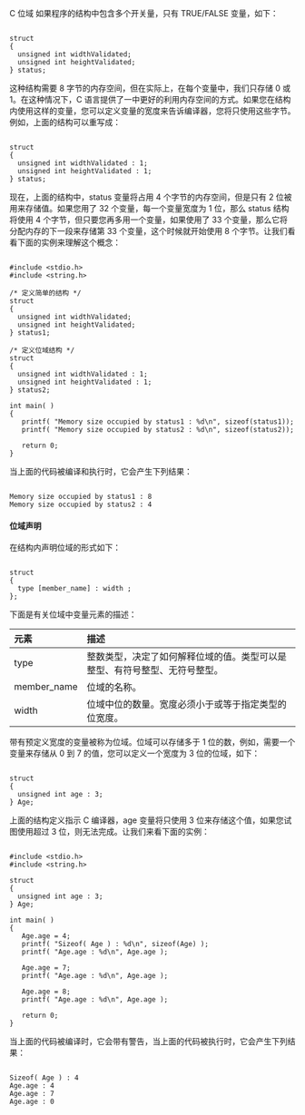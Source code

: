  C 位域
 如果程序的结构中包含多个开关量，只有 TRUE/FALSE 变量，如下：

 
```

struct
{
  unsigned int widthValidated;
  unsigned int heightValidated;
} status;

```
 这种结构需要 8 字节的内存空间，但在实际上，在每个变量中，我们只存储 0 或 1。在这种情况下，C 语言提供了一中更好的利用内存空间的方式。如果您在结构内使用这样的变量，您可以定义变量的宽度来告诉编译器，您将只使用这些字节。例如，上面的结构可以重写成：

 
```

struct
{
  unsigned int widthValidated : 1;
  unsigned int heightValidated : 1;
} status;

```
 现在，上面的结构中，status 变量将占用 4 个字节的内存空间，但是只有 2 位被用来存储值。如果您用了 32 个变量，每一个变量宽度为 1 位，那么 status 结构将使用 4 个字节，但只要您再多用一个变量，如果使用了 33 个变量，那么它将分配内存的下一段来存储第 33 个变量，这个时候就开始使用 8 个字节。让我们看看下面的实例来理解这个概念：

 
```

#include <stdio.h>
#include <string.h>

/* 定义简单的结构 */
struct
{
  unsigned int widthValidated;
  unsigned int heightValidated;
} status1;

/* 定义位域结构 */
struct
{
  unsigned int widthValidated : 1;
  unsigned int heightValidated : 1;
} status2;
 
int main( )
{
   printf( "Memory size occupied by status1 : %d\n", sizeof(status1));
   printf( "Memory size occupied by status2 : %d\n", sizeof(status2));

   return 0;
}

```
 当上面的代码被编译和执行时，它会产生下列结果：

 
```

Memory size occupied by status1 : 8
Memory size occupied by status2 : 4

```
 
#### 位域声明

 在结构内声明位域的形式如下：

 
```

struct
{
  type [member_name] : width ;
};

```
 下面是有关位域中变量元素的描述：

 

|元素|描述|
|:--|:--|
|type|整数类型，决定了如何解释位域的值。类型可以是整型、有符号整型、无符号整型。|
|member_name|位域的名称。|
|width|位域中位的数量。宽度必须小于或等于指定类型的位宽度。|

带有预定义宽度的变量被称为位域。位域可以存储多于 1 位的数，例如，需要一个变量来存储从 0 到 7 的值，您可以定义一个宽度为 3 位的位域，如下：

 
```

struct
{
  unsigned int age : 3;
} Age;

```
 上面的结构定义指示 C 编译器，age 变量将只使用 3 位来存储这个值，如果您试图使用超过 3 位，则无法完成。让我们来看下面的实例：

 
```

#include <stdio.h>
#include <string.h>

struct
{
  unsigned int age : 3;
} Age;

int main( )
{
   Age.age = 4;
   printf( "Sizeof( Age ) : %d\n", sizeof(Age) );
   printf( "Age.age : %d\n", Age.age );

   Age.age = 7;
   printf( "Age.age : %d\n", Age.age );

   Age.age = 8;
   printf( "Age.age : %d\n", Age.age );

   return 0;
}

```
 当上面的代码被编译时，它会带有警告，当上面的代码被执行时，它会产生下列结果：

 
```

Sizeof( Age ) : 4
Age.age : 4
Age.age : 7
Age.age : 0

```
 

